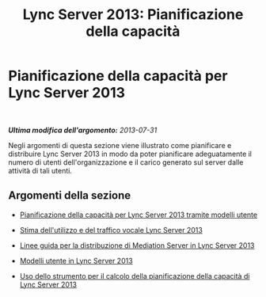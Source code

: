 ﻿---
title: 'Lync Server 2013: Pianificazione della capacità'
TOCTitle: Pianificazione della capacità
ms:assetid: e557ed2c-9cb2-4c90-8fd1-96a814c47c19
ms:mtpsurl: https://technet.microsoft.com/it-it/library/Gg399017(v=OCS.15)
ms:contentKeyID: 49887795
ms.date: 08/24/2015
mtps_version: v=OCS.15
ms.translationtype: HT
---

# Pianificazione della capacità per Lync Server 2013

 

_**Ultima modifica dell'argomento:** 2013-07-31_

Negli argomenti di questa sezione viene illustrato come pianificare e distribuire Lync Server 2013 in modo da poter pianificare adeguatamente il numero di utenti dell'organizzazione e il carico generato sul server dalle attività di tali utenti.

## Argomenti della sezione

  - [Pianificazione della capacità per Lync Server 2013 tramite modelli utente](lync-server-2013-capacity-planning-using-the-user-models.md)

  - [Stima dell'utilizzo e del traffico vocale Lync Server 2013](lync-server-2013-estimating-voice-usage-and-traffic.md)

  - [Linee guida per la distribuzione di Mediation Server in Lync Server 2013](lync-server-2013-deployment-guidelines-for-mediation-server.md)

  - [Modelli utente in Lync Server 2013](lync-server-2013-user-models.md)

  - [Uso dello strumento per il calcolo della pianificazione della capacità di Lync Server 2013](lync-server-2013-capacity-planning-calculator.md)

